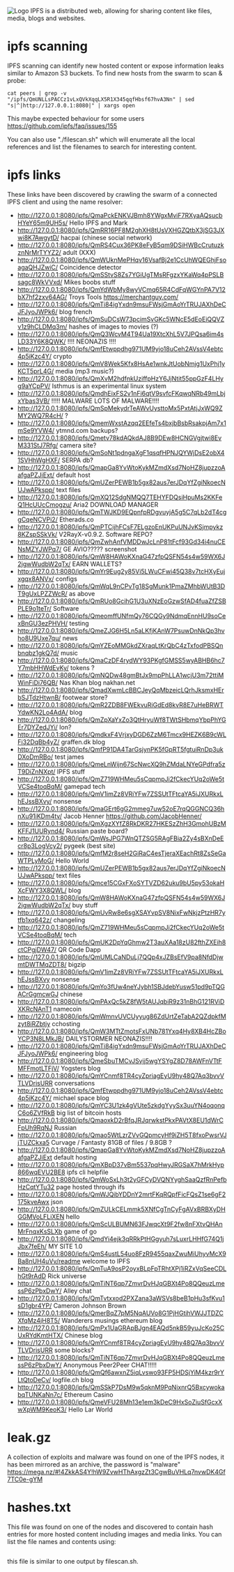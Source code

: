 ![Logo](/images/ipfs.png)
IPFS is a distributed web, allowing for sharing content like files, media, blogs and websites.

# ipfs scanning
IPFS scanning can identify new hosted content or expose information leaks similar to Amazon S3 buckets.
To find new hosts from the swarm to scan & probe:

```ipfs swarm peers | sed "s:.*/ipfs/\(.*\)\$:\1:g" | xargs -n1 -P5 ipfs name resolve > peers
cat peers | grep -v "/ipfs/QmUNLLsPACCz1vLxQVkXqqLX5R1X345qqfHbsf67hvA3Nn" | sed "s|^|http://127.0.0.1:8080|" | xargs open
```

This maybe expected behaviour for some users https://github.com/ipfs/faq/issues/155

You can also use "./filescan.sh" which will enumerate all the local references and list the filenames to search
for interesting content.

# ipfs links
These links have been discovered by crawling the swarm of a connected IPFS client and using the name resolver:

* http://127.0.0.1:8080/ipfs/QmaPckENKVJBmh8YWgxMviF7RXyaAQsucbHYeY65m9UH5s/ Hello IPFS and Mark
* http://127.0.0.1:8080/ipfs/QmRR16PF8M2ghXH8tUsVXHGZQtbX3jSG3JXwi8K7AwgytD/ hacpai (chinese social network)
* http://127.0.0.1:8080/ipfs/QmRS4Cux36PK8eFyB5qm9DSiHWBcCrutuzkznNrMrTYYZ2/ adult (XXX)
* http://127.0.0.1:8080/ipfs/QmWUknMePHqv16VsafBj2e1CcUhWQEGhjFsoagaQHJZwiC/ Coincidence detector
* http://127.0.0.1:8080/ipfs/QmSStvS8Zs7YGiUgTMsRFgzxYKaWq4pPSLBsagc8WkVVxd/ Mikes boobs stuff
* http://127.0.0.1:8080/ipfs/QmYdWbMy8wyVCmq65R4CdFqWGYnPA7V12bX7hf2zxv64AG/ Troys Tools  https://merchantguy.com/
* http://127.0.0.1:8080/ipfs/QmTi84igYxdn9msuFWsjGmAoYrTRUJAXhDeCJFJyoJWPk6/ blog french
* http://127.0.0.1:8080/ipfs/QmSuDCsW73pcimSvGKc5WNcE5dEoEiQQVZv1z9hCLDMq3m/ hashes of images to movies (?)
* http://127.0.0.1:8080/ipfs/QmQ3WcvM4T94Ua19XtcXhL5V7JPQsa6im4sLD33Y6K8QWK/ !!!! NEONAZIS !!!!
* http://127.0.0.1:8080/ipfs/QmfEtwppdhg971UM9yjo18uCeh2AVssV4ebtc4p5iKzc4Y/ crypto
* http://127.0.0.1:8080/ipfs/QmV8Wek5Kfx8HsAe1wnkJtUobNmjg1UxPhj1yKCT5prL4G/ media (mp3 music?)
* http://127.0.0.1:8080/ipfs/QmXvM2hdfnkUziffpHzY6JjNtit55ppGzF4LHyg9aYCpPV/ Isthmus is an experimental linux system
* http://127.0.0.1:8080/ipfs/QmdhEixFS2v1nFi6qtV9svfcFKqwqNRb49mLbjxYbas3VB/ !!!!! MALWARE LOTS OF MALWARE!!!!
* http://127.0.0.1:8080/ipfs/QmSpMekydrTeAWvUysttoMx5PxtAtjJxWQ9ZMY2WQ7R4cH/ ?
* http://127.0.0.1:8080/ipfs/QmemWxstAzqq2EEfeTs4bxjbBsbRsakpjAm7x1mSe9YVW4/ ytmnd.com backups?
* http://127.0.0.1:8080/ipfs/Qmetv78kdAQkdAJ8B9DEw8HCNGVgjtwi8EvM331StJ7Rfg/ camera site?
* http://127.0.0.1:8080/ipfs/QmSoNt1pdngaXgF1qsqfHPNJQYWjDsE2obX41SVHhWgHXF/ SERPA db?
* http://127.0.0.1:8080/ipfs/QmapGa8YvWtoKykMZmdXsd7NoHZ8jupzzoAafgaPZJiExt/ default host
* http://127.0.0.1:8080/ipfs/QmUZerPEWB1b5gx82aus7erJDqYfZgiNkoecNUJwAPkspp/ text files
* http://127.0.0.1:8080/ipfs/QmXQ12SdgNMQQ7TEHYFDQsiHpuMs2KKFeQ1HcUUcCmogzu/ Aria2 DOWNLOAD MANAGER
* http://127.0.0.1:8080/ipfs/QmTWJKD9EQpnfpRDgvuyjA5g5C7qLb2dT4cggCqeNCVPi2/ Etherads.co
* http://127.0.0.1:8080/ipfs/QmPTCijhFCsF7ELgzoEnUKPuUNJvKSjmpykz8KZspSSkVk/ V2RayX-v0.9.2. Software REPO?
* http://127.0.0.1:8080/ipfs/QmZwhAnfVMDDwJcLnP81tFcf93Gd34i4nuCENsMZYJWPq7/ GE AVIO????? screenshot
* http://127.0.0.1:8080/ipfs/QmW8HAWoKXnaG47zfpQSFN54s4w59WX6J2jgwWudbW2qTx/ EARN WALLETS?
* http://127.0.0.1:8080/ipfs/QmYr9Eug2y85Vi5LWuCFwi45Q38v7tcHXyEujxgqx8ANVx/ configs
* http://127.0.0.1:8080/ipfs/QmWqL9nCPvTg18SgMunk1PmaZMhbWUtB3DT9gUxLPZZWcR/ as above
* http://127.0.0.1:8080/ipfs/QmRUo8GcihG1U3uXNzEoGzwSfAD4fuaZfZSBPLE9o1teTr/ Software
* http://127.0.0.1:8080/ipfs/QmeomffUNfmQy76CQGy9NdmqEnnHU9soCexBnGU3ezPHVH/ testing
* http://127.0.0.1:8080/ipfs/QmeZJG6H5Ln5aLKfjKAnW7PsuwDnNkQp3hvho8U9Uxe7qu/ news
* http://127.0.0.1:8080/ipfs/QmYZEoMMGkdZXraqLtKrQbC4zTxfodPBSQnbnqbz1gkQ7d/ music
* http://127.0.0.1:8080/ipfs/QmaCzDF4rydWY93PKgfGMSS5wyABHB6hc7Y7mbHHWdEvKy/ tokens ?
* http://127.0.0.1:8080/ipfs/QmNQDw48gmBtJx9mpPhLLA1wcjU3m72ttiMWinFiDi76QB/ Nas Khan blog nakhan.net
* http://127.0.0.1:8080/ipfs/QmadXwmLcBBCJeyQqMbzeicLQrhJksmxHErbSJTdzHtwnB/ footwear store?
* http://127.0.0.1:8080/ipfs/QmR2ZDB8FWEkvuRiGdEd8kvR8E7uHeBRWTYdwKN2Lo4AdA/ blog
* http://127.0.0.1:8080/ipfs/QmZpXaYxZo3QtHryuWf8TWtSHbmqYbpPhYGEr7DYZedJYi/ Ion?
* http://127.0.0.1:8080/ipfs/QmdkxF4VrjxyDGD6ZzM6Tmcx9HEZK6B9cWLFi32DqBb4yZ/ graffen.dk blog
* http://127.0.0.1:8080/ipfs/QmfP91DA4TarGsjynPK5fGpRT5fgtuiRnDp3ukDXoDmRBo/ test james
* http://127.0.0.1:8080/ipfs/QmeLnWijn67ScNwcXQ9hZMdaLNYeGPdfra5zT9DiZnNXpt/ IPFS stuff
* http://127.0.0.1:8080/ipfs/QmZ719WHMeu5sCqpmpJi2fCkecYUq2oWe5tVCSe4toqBqM/ gamepad tech
* http://127.0.0.1:8080/ipfs/QmV1imZz8VRiYFw7ZSSUtTFtcaYA5iJXURkxLhEJssBXvy/ nonsense
* http://127.0.0.1:8080/ipfs/QmaGErt6gG2mmeg7uw52oE7rqQGGNCQ36hnXu91iKDm4tv/ Jacob Henner https://github.com/JacobHenner/
* http://127.0.0.1:8080/ipfs/QmXgzXYfZ8RkDKR27HKESzZhH3GmohUBzMKFFJ1UURynd4/ Russian paste board?
* http://127.0.0.1:8080/ipfs/QmWsJPG7WnQTZSG5RAgFBia2Zy4sBXnDeEcr8p3LogVcy2/ pygeek (best site)
* http://127.0.0.1:8080/ipfs/QmfM2r8seH2GiRaC4esTjeraXEachRt8ZsSeGaWTPLyMoG/ Hello World
* http://127.0.0.1:8080/ipfs/QmUZerPEWB1b5gx82aus7erJDqYfZgiNkoecNUJwAPkspp/ text files
* http://127.0.0.1:8080/ipfs/Qmce15CGxFXoSYTVZD62uku9bU5py53okaHXcFWY3X8QWL/ blog
* http://127.0.0.1:8080/ipfs/QmW8HAWoKXnaG47zfpQSFN54s4w59WX6J2jgwWudbW2qTx/ buy stuff
* http://127.0.0.1:8080/ipfs/QmUvRw8e6sgXSAYvpSV8NixFwNkjzPtzHR7ytfb1xq642z/ changeling
* http://127.0.0.1:8080/ipfs/QmZ719WHMeu5sCqpmpJi2fCkecYUq2oWe5tVCSe4toqBqM/ tech
* http://127.0.0.1:8080/ipfs/QmUK2DpYqGhmw2T3auXAa18zU82fthZXEih8ctCPgjDW47/ QR Code Dapp
* http://127.0.0.1:8080/ipfs/QmUMLCaNDuLj7QQp4xJZBsEfV9pa8NfdDjwmtDWTMqZDT8/ bigzip
* http://127.0.0.1:8080/ipfs/QmV1imZz8VRiYFw7ZSSUtTFtcaYA5iJXURkxLhEJssBXvy nonsense
* http://127.0.0.1:8080/ipfs/QmYo3fUw4neYJybh1SBJdebYusw51pd9pTQGACrGgmcwGJ chinese
* http://127.0.0.1:8080/ipfs/QmPAxQc5kZ8fW5tAUJqbiR9z31nBhG121RViDXKRcNAnT1 namecoin
* http://127.0.0.1:8080/ipfs/QmWmnvUVCUyyug86ZdUrtZeTabA2QZdpkfMzyt8iRZbtjy cchosting
* http://127.0.0.1:8080/ipfs/QmW3MTtZmotsFxUNb781Yxq4Hy8XB4HcZBoYCP3N8LMkJB/ DAILYSTORMER NEONAZIS!!!!
* http://127.0.0.1:8080/ipfs/QmTi84igYxdn9msuFWsjGmAoYrTRUJAXhDeCJFJyoJWPk6/ engineering blog
* http://127.0.0.1:8080/ipfs/QmeSbuTMCvJSvjj5wgYSYgZ8D78AWFnVTtFMFFmotLTFjV/ Yogsters blog
* http://127.0.0.1:8080/ipfs/QmYCnmf8TR4cyZpriagEyU9hy48Q7Aq3bvvVTLVDrisURR conversations
* http://127.0.0.1:8080/ipfs/QmfEtwppdhg971UM9yjo18uCeh2AVssV4ebtc4p5iKzc4Y/ michael space blog
* http://127.0.0.1:8080/ipfs/QmYC3U1zk4gVUte5zkdgYyySx3uuYN4oqonqC6o6ZVfRkB big list of bitcoin hosts
* http://127.0.0.1:8080/ipfs/QmaoxkD2rBfqJRJqrwkstPkxPAVtX8EU1dWrCFpUh9RqNJ Russian
* http://127.0.0.1:8080/ipfs/Qmao5WtLzrZVvGQpmcyHf9iZH5T8fxoPwsrVJjTUZCkxa5 Curvage / Fantasty 81GB of files / 9.8GB ?
* http://127.0.0.1:8080/ipfs/QmapGa8YvWtoKykMZmdXsd7NoHZ8jupzzoAafgaPZJiExt default hosting
* http://127.0.0.1:8080/ipfs/QmXBpD37vBm5537pqHwyJRGSaX7hMrkHyp866wqEVU2BE8 ipfs cli helpfile
* http://127.0.0.1:8080/ipfs/QmWoSxLh3t2yGFCyDVQNYyghSaaQzfRnPefbHzCqtYTu32 page hosted through ifs
* http://127.0.0.1:8080/ipfs/QmWJQibYDDnY2mrtFKqRQpfFicFQsZ1se6gF2175kveAwx json
* http://127.0.0.1:8080/ipfs/QmZULkCELmmk5XNfCgTnCyFgAVxBRBXyDHGGMVoLFLiXEN hello
* http://127.0.0.1:8080/ipfs/QmScULBUMN63FJwqcXt9F2fw8nFXtvQHAnMrFnqxKsSLXb game of go
* http://127.0.0.1:8080/ipfs/QmdYi4ejk3qRRkPtHGgyuh7sLuxrLHHfG74Q1jJbx7feEh/ MY SITE 1.0
* http://127.0.0.1:8080/ipfs/QmS4ustL54uo8FzR9455qaxZwuMiUhyvMcX9Ba8nUH4uVv/readme welcome to IPFS
* http://127.0.0.1:8080/ipfs/QmTuA9osP2oyxBLpFpTRhtXPj1iRZxVqSeeCDLhGt9rAdD Rick universe
* http://127.0.0.1:8080/ipfs/QmTiNT6qp7ZmvrDvHJqGBXt4Po8QQeuzLmessP6zPbxDwY/ Alley chat
* http://127.0.0.1:8080/ipfs/QmTvtxxod2PXZana3aWSVs8beB1pHu3sfKvu1sD1gbr4YP/ Cameron Johnson Brown
* http://127.0.0.1:8080/ipfs/QmerBqZ7pM5NqAUVo8G1PjHGtihVWJJTDZCXfqMz4jH8T5/ Wanderers musings ethereum blog
* http://127.0.0.1:8080/ipfs/QmPx1UaGRApBJgn4EAQd5nkB59yuJcKo25CUxRYdKmtHTX/ Chinese blog
* http://127.0.0.1:8080/ipfs/QmYCnmf8TR4cyZpriagEyU9hy48Q7Aq3bvvVTLVDrisURR some blocks?
* http://127.0.0.1:8080/ipfs/QmTiNT6qp7ZmvrDvHJqGBXt4Po8QQeuzLmessP6zPbxDwY/ Anonymous Peer2Peer CHAT!!!!!
* http://127.0.0.1:8080/ipfs/QmQf6awxnZ5iqLvswo93FP5HDSjYiM4kzr9rYLtQtoDeCv/ logfile.ch blog
* http://127.0.0.1:8080/ipfs/QmSSkP7DsM9w5qknM9PqNixnrQ5BxcywokabqTUNKaNn7c/ Ethereum Casino
* http://127.0.0.1:8080/ipfs/QmeVFU28Mh13e1em3kDeC9HxSoZiuSfGcxXwXpWM9KeoK3/ Hello Lar World


# leak.gz
A collection of exploits and malware was found on one of the IPFS nodes, it has been mirrored
as an archive, the password is "malware"
https://mega.nz/#!4ZkkAS4Y!hW9ZvwHThAxgzZt3CgwBuVHLq7nvwDK4Gf7TC0e-gYM

# hashes.txt
This file was found on one of the nodes and discovered to contain hash entries for more hosted
content including images and media links. You can list the file names and contents using:

```cat hashes.txt | parallel -j 10 ipfs ls {}
```

this file is similar to one output by filescan.sh.
